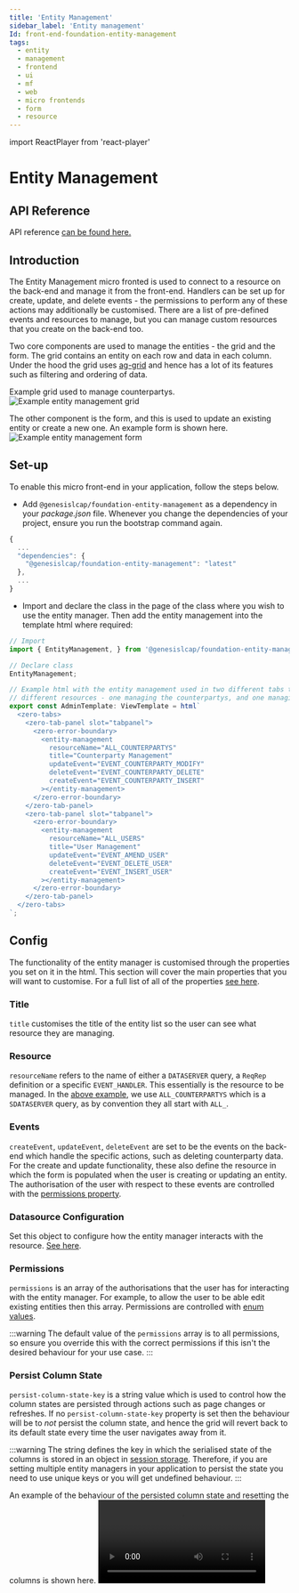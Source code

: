 ```yaml
---
title: 'Entity Management'
sidebar_label: 'Entity management'
Id: front-end-foundation-entity-management
tags:
  - entity
  - management
  - frontend
  - ui
  - mf
  - web
  - micro frontends
  - form
  - resource
---
```

import ReactPlayer from 'react-player'

# Entity Management

## API Reference

API reference [can be found here.](../foundation-entity-management_apiref/)

## Introduction

The Entity Management micro fronted is used to connect to a resource on the back-end and manage it from the front-end. Handlers can be set up for create, update, and delete events - the permissions to perform any of these actions may additionally be customised. There are a list of pre-defined events and resources to manage, but you can manage custom resources that you create on the back-end too.

Two core components are used to manage the entities - the grid and the form. The grid contains an entity on each row and data in each column. Under the hood the grid uses [ag-grid](https://www.ag-grid.com/) and hence has a lot of its features such as filtering and ordering of data.

Example grid used to manage counterpartys.
![Example entity management grid](/img/foundation-entity-management-grid.png)

The other component is the form, and this is used to update an existing entity or create a new one. An example form is shown here.
![Example entity management form](/img/foundation-entity-management-form.png)

## Set-up

To enable this micro front-end in your application, follow the steps below.

- Add `@genesislcap/foundation-entity-management` as a dependency in your *package.json* file. Whenever you change the dependencies of your project, ensure you run the bootstrap command again.

```javascript
{
  ...
  "dependencies": {
    "@genesislcap/foundation-entity-management": "latest"
  },
  ...
}
```

- Import and declare the class in the page of the class where you wish to use the entity manager. Then add the entity management into the template html where required:
```javascript
// Import
import { EntityManagement, } from '@genesislcap/foundation-entity-management';

// Declare class
EntityManagement;

// Example html with the entity management used in two different tabs to manage two
// different resources - one managing the counterpartys, and one managing the users.
export const AdminTemplate: ViewTemplate = html`
  <zero-tabs>
    <zero-tab-panel slot="tabpanel">
      <zero-error-boundary>
        <entity-management
          resourceName="ALL_COUNTERPARTYS"
          title="Counterparty Management"
          updateEvent="EVENT_COUNTERPARTY_MODIFY"
          deleteEvent="EVENT_COUNTERPARTY_DELETE"
          createEvent="EVENT_COUNTERPARTY_INSERT"
        ></entity-management>
      </zero-error-boundary>
    </zero-tab-panel>
    <zero-tab-panel slot="tabpanel">
      <zero-error-boundary>
        <entity-management
          resourceName="ALL_USERS"
          title="User Management"
          updateEvent="EVENT_AMEND_USER"
          deleteEvent="EVENT_DELETE_USER"
          createEvent="EVENT_INSERT_USER"
        ></entity-management>
      </zero-error-boundary>
    </zero-tab-panel>
  </zero-tabs>
`;
```

## Config

The functionality of the entity manager is customised through the properties you set on it in the html. This section will cover the main properties that you will want to customise. For a full list of all of the properties [see here](../foundation-entity-management_apiref/foundation-entity-management.entitymanagement/#properties).

### Title

`title` customises the title of the entity list so the user can see what resource they are managing.

### Resource

`resourceName` refers to the name of either a `DATASERVER` query, a `ReqRep` definition or a specific `EVENT_HANDLER`. This essentially is the resource to be managed. In the [above example](#set-up), we use `ALL_COUNTERPARTYS` which is a `SDATASERVER` query, as by convention they all start with `ALL_`.

### Events

`createEvent`, `updateEvent`, `deleteEvent` are set to be the events on the back-end which handle the specific actions, such as deleting counterparty data. For the create and update functionality, these also define the resource in which the form is populated when the user is creating or updating an entity. The authorisation of the user with respect to these events are controlled with the [permissions property](#permissions).

### Datasource Configuration

Set this object to configure how the entity manager interacts with the resource. [See here](../foundation-entity-management_apiref/foundation-entity-management.datasourceconfiguration/#example).

### Permissions

`permissions` is an array of the authorisations that the user has for interacting with the entity manager. For example, to allow the user to be able edit existing entities then this array. Permissions are controlled with [enum values](../foundation-entity-management_apiref/foundation-entity-management.permissions_2/#enumeration-members).

:::warning
The default value of the `permissions` array is to all permissions, so ensure you override this with the correct permissions if this isn't the desired behaviour for your use case.
:::

### Persist Column State
`persist-column-state-key` is a string value which is used to control how the column states are persisted through actions such as page changes or refreshes. If no `persist-column-state-key` property is set then the behaviour will be to _not_ persist the column state, and hence the grid will revert back to its default state every time the user navigates away from it.

:::warning
The string defines the key in which the serialised state of the columns is stored in an object in [session storage](https://developer.mozilla.org/en-US/docs/Web/API/Window/sessionStorage). Therefore, if you are setting multiple entity managers in your application to persist the state you need to use unique keys or you will get undefined behaviour.
:::

An example of the behaviour of the persisted column state and resetting the columns is shown here.
![Example of a user changing and reloading the states](/img/foundation-entity-management-persistance.mp4)

<ReactPlayer controls width='100%' url='/img/foundation-entity-management-persistance.mp4' />
